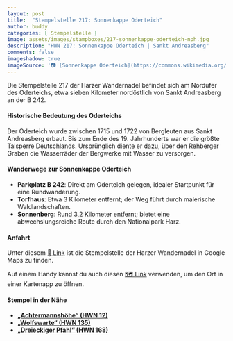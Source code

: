 ```yaml
---
layout: post
title:  "Stempelstelle 217: Sonnenkappe Oderteich"
author: buddy
categories: [ Stempelstelle ]
image: assets/images/stampboxes/217-sonnenkappe-oderteich-nph.jpg
description: "HWN 217: Sonnenkappe Oderteich | Sankt Andreasberg"
comments: false
imageshadow: true
imageSource: '📷 [Sonnenkappe Oderteich](https://commons.wikimedia.org/wiki/File:Sonnenkappe_Oderteich.jpg) von <a href="//commons.wikimedia.org/wiki/User:B.Thomas95" title="User:B.Thomas95">Thomas Binder</a> unter Lizenz [CC BY-SA 4.0](https://creativecommons.org/licenses/by-sa/4.0)'
---
```


Die Stempelstelle 217 der Harzer Wandernadel befindet sich am Nordufer des Oderteichs, etwa sieben Kilometer nordöstlich von Sankt Andreasberg an der B 242. 

#### Historische Bedeutung des Oderteichs

Der Oderteich wurde zwischen 1715 und 1722 von Bergleuten aus Sankt Andreasberg erbaut. Bis zum Ende des 19. Jahrhunderts war er die größte Talsperre Deutschlands. Ursprünglich diente er dazu, über den Rehberger Graben die Wasserräder der Bergwerke mit Wasser zu versorgen. 

#### Wanderwege zur Sonnenkappe Oderteich

- **Parkplatz B 242**: Direkt am Oderteich gelegen, idealer Startpunkt für eine Rundwanderung.
- **Torfhaus**: Etwa 3 Kilometer entfernt; der Weg führt durch malerische Waldlandschaften.
- **Sonnenberg**: Rund 3,2 Kilometer entfernt; bietet eine abwechslungsreiche Route durch den Nationalpark Harz. 

#### Anfahrt

Unter diesem [📍 Link](https://www.google.com/maps/dir/?api=1&origin=&destination=51.77944%2C%2010.53248) ist die Stempelstelle der Harzer Wandernadel in Google Maps zu finden.

<div class="android-only">
  Auf einem Handy kannst du auch diesen 
  <a href="geo:51.77944,10.53248">🗺️ Link</a> 
  verwenden, um den Ort in einer Kartenapp zu öffnen.
  <p></p>
</div>

#### Stempel in der Nähe

- [**„Achtermannshöhe“ (HWN 12)**](/stempelstelle-012-achtermannshoehe)
- [**„Wolfswarte“ (HWN 135)**](/stempelstelle-135-wolfswarte)
- [**„Dreieckiger Pfahl“ (HWN 168)**](/stempelstelle-168-dreieckiger-pfahl)

